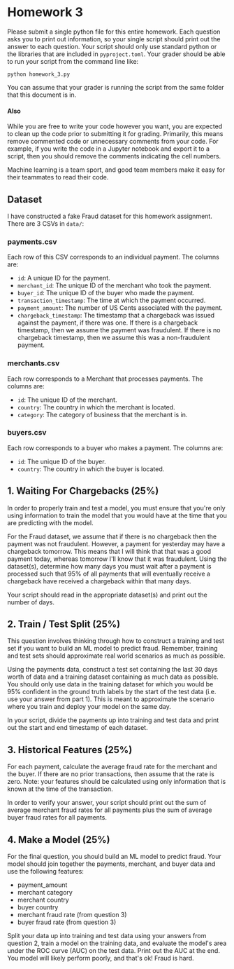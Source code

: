 # Homework 3

Please submit a single python file for this entire homework. Each question asks you to print out information, so your single script should print out the answer to each question. Your script should only use standard python or the libraries that are included in `pyproject.toml`. Your grader should be able to run your script from the command line like:

```commandline
python homework_3.py
```

You can assume that your grader is running the script from the same folder that this document is in.

#### Also

While you are free to write your code however you want, you are expected to clean up the code prior to submitting it for grading. Primarily, this means remove commented code or unnecessary comments from your code. For example, if you write the code in a Jupyter notebook and export it to a script, then you should remove the comments indicating the cell numbers.

Machine learning is a team sport, and good team members make it easy for their teammates to read their code.

## Dataset

I have constructed a fake Fraud dataset for this homework assignment. There are 3 CSVs in `data/`:

### payments.csv
Each row of this CSV corresponds to an individual payment. The columns are:

- `id`: A unique ID for the payment.
- `merchant_id`: The unique ID of the merchant who took the payment.
- `buyer_id`: The unique ID of the buyer who made the payment.
- `transaction_timestamp`: The time at which the payment occurred. 
- `payment_amount`: The number of US Cents associated with the payment.
- `chargeback_timestamp`: The timestamp that a chargeback was issued against the payment, if there was one. If there is a chargeback timestamp, then we assume the payment was fraudulent. If there is no chargeback timestamp, then we assume this was a non-fraudulent payment.

### merchants.csv
Each row corresponds to a Merchant that processes payments. The columns are:
- `id`: The unique ID of the merchant.
- `country`: The country in which the merchant is located.
- `category`: The category of business that the merchant is in.

### buyers.csv
Each row corresponds to a buyer who makes a payment. The columns are:
- `id`: The unique ID of the buyer.
- `country`: The country in which the buyer is located.


## 1. Waiting For Chargebacks (25%)

In order to properly train and test a model, you must ensure that you're only using information to train the model that you would have at the time that you are predicting with the model. 

For the Fraud dataset, we assume that if there is no chargeback then the payment was not fraudulent. However, a payment for yesterday may have a chargeback tomorrow. This means that I will think that that was a good payment today, whereas tomorrow I'll know that it was fraudulent. Using the dataset(s), determine how many days you must wait after a payment is processed such that 95% of all payments that will eventually receive a chargeback have received a chargeback within that many days.

Your script should read in the appropriate dataset(s) and print out the number of days.

## 2. Train / Test Split (25%)

This question involves thinking through how to construct a training and test set if you want to build an ML model to predict fraud. Remember, training and test sets should approximate real world scenarios as much as possible.

Using the payments data, construct a test set containing the last 30 days worth of data and a training dataset containing as much data as possible. You should only use data in the training dataset for which you would be 95% confident in the ground truth labels by the start of the test data (i.e. use your answer from part 1). This is meant to approximate the scenario where you train and deploy your model on the same day.

In your script, divide the payments up into training and test data and print out the start and end timestamp of each dataset.


## 3. Historical Features (25%)

For each payment, calculate the average fraud rate for the merchant and the buyer. If there are no prior transactions, then assume that the rate is zero. Note: your features should be calculated using only information that is known at the time of the transaction. 

In order to verify your answer, your script should print out the sum of average merchant fraud rates for all payments plus the sum of average buyer fraud rates for all payments.


## 4. Make a Model (25%)

For the final question, you should build an ML model to predict fraud. Your model should join together the payments, merchant, and buyer data and use the following features:

- payment_amount
- merchant category
- merchant country
- buyer country
- merchant fraud rate (from question 3)
- buyer fraud rate (from question 3)

Split your data up into training and test data using your answers from question 2, train a model on the training data, and evaluate the model's area under the ROC curve (AUC) on the test data. Print out the AUC at the end. You model will likely perform poorly, and that's ok! Fraud is hard.

